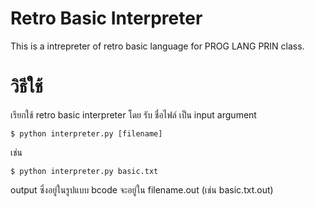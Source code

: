 # Retro Basic Interpreter
This is a intrepreter of retro basic language for PROG LANG PRIN class.
# วิธีใช้
เรียกใช้ retro basic interpreter โดย รับ ชื่อไฟล์ เป็น input argument
```shell
$ python interpreter.py [filename]
```
เช่น 
```shell
$ python interpreter.py basic.txt
```
output ซึ่งอยู่ในรูปแบบ bcode จะอยู่ใน filename.out (เช่น basic.txt.out)
